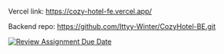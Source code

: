 Vercel link: https://cozy-hotel-fe.vercel.app/

Backend repo: https://github.com/Ittyy-Winter/CozyHotel-BE.git

[![Review Assignment Due Date](https://classroom.github.com/assets/deadline-readme-button-22041afd0340ce965d47ae6ef1cefeee28c7c493a6346c4f15d667ab976d596c.svg)](https://classroom.github.com/a/CeVLFQ6o)
